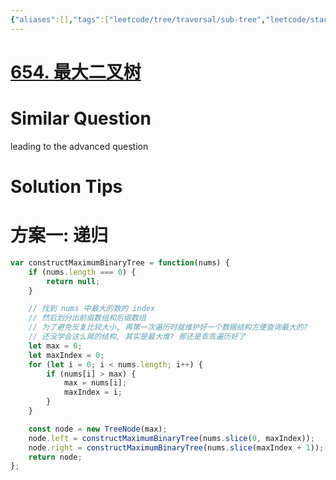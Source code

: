 ```yaml
---
{"aliases":[],"tags":["leetcode/tree/traversal/sub-tree","leetcode/stack/monotonic-stack","leetcode/unsolved"],"review-dates":[],"dg-publish":true,"difficulty":"medium","date-created":"2023-06-03-Sat, 10:12:52 pm","date-modified":"2023-06-03-Sat, 10:15:37 pm","permalink":"/programming/basic/leetcode/654. 最大二叉树/","dgPassFrontmatter":true}
---
```



# [654. 最大二叉树](https://leetcode.cn/problems/maximum-binary-tree/)

# Similar Question

leading to the advanced question

# Solution Tips

# 方案一: 递归

```js
var constructMaximumBinaryTree = function(nums) {
    if (nums.length === 0) {
        return null;
    }

    // 找到 nums 中最大的数的 index
    // 然后划分出前缀数组和后缀数组
    // 为了避免反复比较大小, 再第一次遍历时就维护好一个数据结构方便查询最大的?
    // 还没学会这么屌的结构, 其实是最大堆? 那还是乖乖遍历好了
    let max = 0;
    let maxIndex = 0;
    for (let i = 0; i < nums.length; i++) {
        if (nums[i] > max) {
            max = nums[i];
            maxIndex = i;
        }
    }

    const node = new TreeNode(max);
    node.left = constructMaximumBinaryTree(nums.slice(0, maxIndex));
    node.right = constructMaximumBinaryTree(nums.slice(maxIndex + 1));
    return node;
};
```
